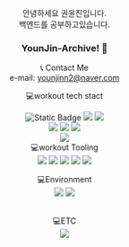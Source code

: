 



<div align="center">

안녕하세요 권윤진입니다.<br> 백엔드를 공부하고있습니다. <br>
### YounJin-Archive! 👋 

<div align="center">
  
📞 Contact Me <br>
e-mail: younjinn2@naver.com
 <br>

💻workout tech stact <br>

<img alt="Static Badge" src="https://img.shields.io/badge/java-000000?logo=%3Csvg%20role%3D%22img%22%20viewBox%3D%220%200%2024%2024%22%20xmlns%3D%22http%3A%2F%2Fwww.w3.org%2F2000%2Fsvg%22%3E%3Ctitle%3E.ENV%3C%2Ftitle%3E%3Cpath%20d%3D%22M24%200v24H0V0h24ZM10.933%2015.89H6.84v5.52h4.198v-.93H7.955v-1.503h2.77v-.93h-2.77v-1.224h2.978v-.934Zm2.146%200h-1.084v5.52h1.035v-3.6l2.226%203.6h1.118v-5.52h-1.036v3.686l-2.259-3.687Zm5.117%200h-1.208l1.973%205.52h1.19l1.976-5.52h-1.182l-1.352%204.085-1.397-4.086ZM5.4%2019.68H3.72v1.68H5.4v-1.68Z%22%2F%3E%3C%2Fsvg%3E">

<img src="https://img.shields.io/badge/springboot-green?style=flat&logo=springboot&logoColor=#6DB33F"/>
<img src="https://img.shields.io/badge/springsecurity-green?style=flat&logo=springsecurity&logoColor=#6DB33F"/>
<br>
<img src="https://img.shields.io/badge/jquery-0769AD?style=flat&logo=jquery&logoColor=#0769AD"/>
<img src="https://img.shields.io/badge/jsp-0769AD?style=flat&logo=jsp&logoColor=#0769AD"/>
<img src="https://img.shields.io/badge/ajax-181717?style=flat&logo=ajax&logoColor=#181717"/><br>
<img src="https://img.shields.io/badge/swagger-85EA2D?style=flat&logo=swagger&logoColor=#85EA2D"/>

<br>
💻workout Tooling <br>
<img src="https://img.shields.io/badge/github-181717?style=flat&logo=github&logoColor=#181717"/>
<img src="https://img.shields.io/badge/mysql-4479A1?style=flat&logo=mysql&logoColor=#4479A1"/>

<img src="https://img.shields.io/badge/visualstudiocode-181717?style=flat&logo=visualstudiocode&logoColor=#181717"/>
<img src="https://img.shields.io/badge/eclipseide-2C2255?style=flat&logo=eclipseide&logoColor=#2C2255"/>

<img src="https://img.shields.io/badge/filezilla-BF0000?style=flat&logo=filezilla&logoColor=#BF0000"/>
<br>

💻Environment <br>
<img src="https://img.shields.io/badge/windows-0078D6?style=flat&logo=windows&logoColor=#0078D6"/>
<img src="https://img.shields.io/badge/amazonec2-FF9900?style=flat&logo=amazonec2&logoColor=#FF9900"/><br>

 <br>
💻ETC <br>
<img src="https://img.shields.io/badge/notion-000000?style=flat&logo=notion&logoColor=#000000"/>

 <br>
 </div>

<!--
**kwonyoun/kwonyoun** is a ✨ _special_ ✨ repository because its `README.md` (this file) appears on your GitHub profile.

Here are some ideas to get you started:

- 🔭 I’m currently working on ...
- 🌱 I’m currently learning ...
- 👯 I’m looking to collaborate on ...
- 🤔 I’m looking for help with ...
- 💬 Ask me about ...
- 📫 How to reach me: ...
- 😄 Pronouns: ...
- ⚡ Fun fact: ...
-->
